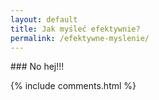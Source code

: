 ```yaml
---
layout: default
title: Jak myśleć efektywnie?
permalink: /efektywne-myslenie/
---
```


<div>
### No hej!!!
</div>

{% include comments.html %}
